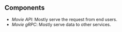 ## Components

- _Movie API_: Mostly serve the request from end users.
- _Movie gRPC_: Mostly serve data to other services.
